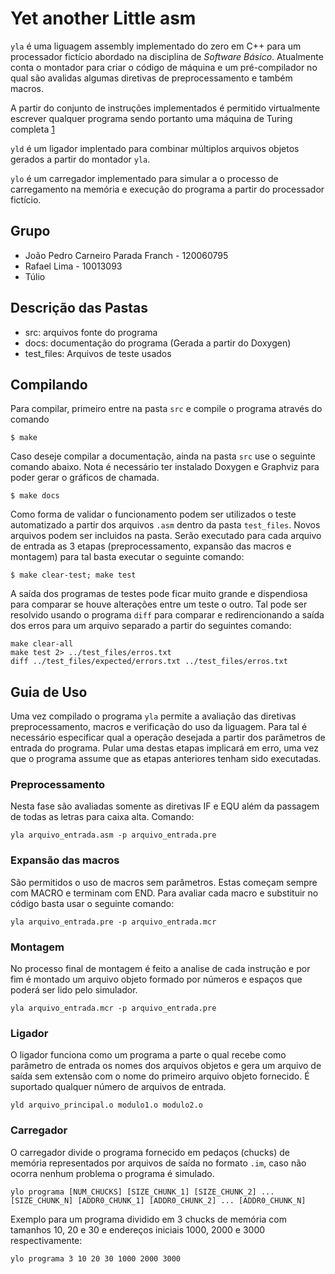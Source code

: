 # Yet another Little asm

`yla` é uma liguagem assembly implementado do zero em C++ para um processador fictício abordado na disciplina de _Software Básico_. Atualmente conta o montador para criar o código de máquina e um pré-compilador no qual são avalidas algumas diretivas de preprocessamento e também macros.

A partir do conjunto de instruções implementados é permitido virtualmente escrever qualquer programa sendo portanto uma máquina de Turing completa [1](http://en.wikipedia.org/wiki/Turing_completeness)

`yld` é um ligador implentado para combinar múltiplos arquivos objetos gerados a partir do montador `yla`.

`ylo` é um carregador implementado para simular a o processo de carregamento na memória e execução do programa a partir do processador fictício.

## Grupo

 * João Pedro Carneiro Parada Franch - 120060795
 * Rafael Lima - 10013093
 * Túlio

## Descrição das Pastas

 * src: arquivos fonte do programa
 * docs: documentação do programa (Gerada a partir do Doxygen)
 * test_files: Arquivos de teste usados

## Compilando
Para compilar, primeiro entre na pasta `src` e compile o programa através do comando

```
$ make
```

Caso deseje compilar a documentação, ainda na pasta `src` use o seguinte comando abaixo. Nota é necessário ter instalado Doxygen e Graphviz para poder gerar o gráficos de chamada.

```
$ make docs
```

Como forma de validar o funcionamento podem ser utilizados o teste automatizado a partir dos arquivos `.asm` dentro da pasta `test_files`. Novos arquivos podem ser incluidos na pasta. Serão executado para cada arquivo de entrada as 3 etapas (preprocessamento, expansão das macros e montagem) para tal basta executar o seguinte comando:

```
$ make clear-test; make test
```
A saída dos programas de testes pode ficar muito grande e dispendiosa para comparar se houve alterações entre um teste o outro. Tal pode ser resolvido usando o programa `diff` para comparar e redirencionando a saída dos erros para um arquivo separado a partir do seguintes comando:

```
make clear-all
make test 2> ../test_files/erros.txt
diff ../test_files/expected/errors.txt ../test_files/erros.txt
```

## Guia de Uso

Uma vez compilado o programa `yla` permite a avaliação das diretivas preprocessamento, macros e verificação do uso da liguagem. Para tal é necessário especificar qual a operação desejada a partir dos parâmetros de entrada do programa. Pular uma destas etapas implicará em erro, uma vez que o programa assume que as etapas anteriores tenham sido executadas.

### Preprocessamento

Nesta fase são avaliadas somente as diretivas IF e EQU além da passagem de todas as letras para caixa alta. Comando:

```
yla arquivo_entrada.asm -p arquivo_entrada.pre
```

### Expansão das macros

São permitidos o uso de macros sem parâmetros. Estas começam sempre com MACRO e terminam com END. Para avaliar cada macro e substituir no código basta usar o seguinte comando:

```
yla arquivo_entrada.pre -p arquivo_entrada.mcr
```

### Montagem

No processo final de montagem é feito a analise de cada instrução e por fim é montado um arquivo objeto formado por números e espaços que poderá ser lido pelo simulador.

```
yla arquivo_entrada.mcr -p arquivo_entrada.pre
```

### Ligador

O ligador funciona como um programa a parte o qual recebe como parâmetro de entrada os nomes dos arquivos objetos e gera um arquivo de saída sem extensão com o nome do primeiro arquivo objeto fornecido. É suportado qualquer número de arquivos de entrada.

```
yld arquivo_principal.o modulo1.o modulo2.o
```

### Carregador

O carregador divide o programa fornecido em pedaços (chucks) de memória representados por arquivos de saída no formato `.im`, caso não ocorra nenhum problema o programa é simulado.

```
ylo programa [NUM_CHUCKS] [SIZE_CHUNK_1] [SIZE_CHUNK_2] ... [SIZE_CHUNK_N] [ADDR0_CHUNK_1] [ADDR0_CHUNK_2] ... [ADDR0_CHUNK_N]
```

Exemplo para um programa dividido em 3 chucks de memória com tamanhos 10, 20 e 30 e endereços iniciais 1000, 2000 e 3000 respectivamente:

```
ylo programa 3 10 20 30 1000 2000 3000
```
